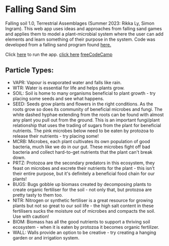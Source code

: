 # Falling Sand Sim

Falling soil 1.0, Terrestrial Assemblages (Summer 2023: Rikka Ly, Simon Ingram). This web app uses ideas and approaches from falling sand games and applies them to model a plant-microbial system where the user can add elements and learn something of their purpose in the system. Code was developed from a falling sand program found [here.](https://github.com/ObviousNonsense/FallingSand)

Click [here](https://terrestrialassemblages.github.io/Falling-Soil/) to run the app.
<a href="https://terrestrialassemblages.github.io/Falling-Soil/" target="_blank">click here</a>
<a href="https://www.freecodecamp.org/" target="_blank">freeCodeCamp</a>

## Particle Types:
- VAPR: Vapour is evaporated water and falls like rain.
- WTR: Water is essential for life and helps plants grow. 
- SOIL: Soil is home to many organisms beneficial to plant growth - try placing some seeds and see what happens. 
- SEED: Seeds grow plants and flowers in the right conditions. As the roots grow so does its community of beneficial microbes and fungi. The white dashed hyphae extending from the roots can be found with almost any plant you pull out from the ground. This is an important fungi/plant relationship that uses the trading of sugars from the plant for beneficial nutrients. The pink microbes below need to be eaten by protozoa to release their nutrients - try placing some!
- MCRB: Microbes, each plant cultivates its own population of good bacteria, much like we do in our gut. These microbes fight off bad bacteria and collect hard-to-get nutrients that the plant can't break down. 
- PRTZ: Protozoa are the secondary predators in this ecosystem, they feast on microbes and excrete their nutrients for the plant - this isn't their entire purpose, but it's definitely a beneficial food chain for our plants! 
- BUGS: Bugs gobble up biomass created by decomposing plants to create organic fertiliser for the soil -  not only that, but protozoa are pretty tasty to them too. 
- NITR: Nitrogen or synthetic fertiliser is a great resource for growing plants but not so great to our soil life - the high salt content in these fertilisers sucks the moisture out of microbes and compacts the soil. Use with caution! 
- BIOM: Biomass has all the good nutrients to support a thriving soil ecosystem - when it is eaten by protozoa it becomes organic fertilizer.
- WALL: Walls provide an option to be creative - try creating a hanging garden or and irrigation system.

</pre>

